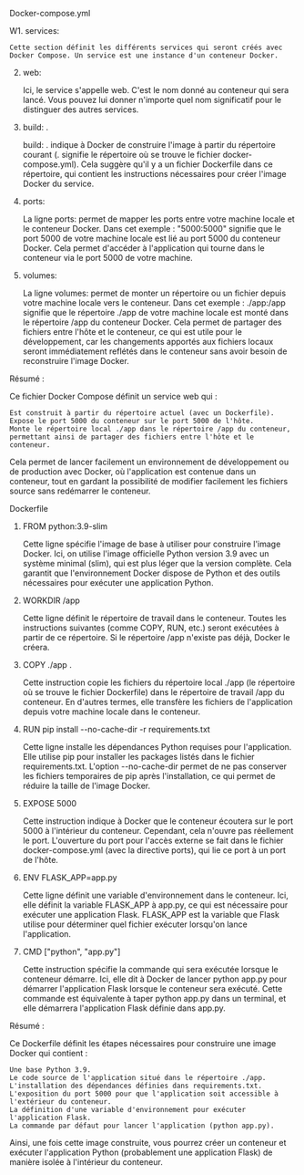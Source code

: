 Docker-compose.yml

W1. services:

    Cette section définit les différents services qui seront créés avec Docker Compose. Un service est une instance d'un conteneur Docker.

2. web:

    Ici, le service s'appelle web. C'est le nom donné au conteneur qui sera lancé. Vous pouvez lui donner n'importe quel nom significatif pour le distinguer des autres services.

3. build: .

    build: . indique à Docker de construire l'image à partir du répertoire courant (. signifie le répertoire où se trouve le fichier docker-compose.yml). Cela suggère qu'il y a un fichier Dockerfile dans ce répertoire, qui contient les instructions nécessaires pour créer l'image Docker du service.

4. ports:

    La ligne ports: permet de mapper les ports entre votre machine locale et le conteneur Docker. Dans cet exemple :
        "5000:5000" signifie que le port 5000 de votre machine locale est lié au port 5000 du conteneur Docker. Cela permet d'accéder à l'application qui tourne dans le conteneur via le port 5000 de votre machine.

5. volumes:

    La ligne volumes: permet de monter un répertoire ou un fichier depuis votre machine locale vers le conteneur. Dans cet exemple :
        ./app:/app signifie que le répertoire ./app de votre machine locale est monté dans le répertoire /app du conteneur Docker. Cela permet de partager des fichiers entre l'hôte et le conteneur, ce qui est utile pour le développement, car les changements apportés aux fichiers locaux seront immédiatement reflétés dans le conteneur sans avoir besoin de reconstruire l'image Docker.

Résumé :

Ce fichier Docker Compose définit un service web qui :

    Est construit à partir du répertoire actuel (avec un Dockerfile).
    Expose le port 5000 du conteneur sur le port 5000 de l'hôte.
    Monte le répertoire local ./app dans le répertoire /app du conteneur, permettant ainsi de partager des fichiers entre l'hôte et le conteneur.

Cela permet de lancer facilement un environnement de développement ou de production avec Docker, où l'application est contenue dans un conteneur, tout en gardant la possibilité de modifier facilement les fichiers source sans redémarrer le conteneur.



Dockerfile

1. FROM python:3.9-slim

    Cette ligne spécifie l'image de base à utiliser pour construire l'image Docker. Ici, on utilise l'image officielle Python version 3.9 avec un système minimal (slim), qui est plus léger que la version complète.
    Cela garantit que l'environnement Docker dispose de Python et des outils nécessaires pour exécuter une application Python.

2. WORKDIR /app

    Cette ligne définit le répertoire de travail dans le conteneur. Toutes les instructions suivantes (comme COPY, RUN, etc.) seront exécutées à partir de ce répertoire.
    Si le répertoire /app n'existe pas déjà, Docker le créera.

3. COPY ./app .

    Cette instruction copie les fichiers du répertoire local ./app (le répertoire où se trouve le fichier Dockerfile) dans le répertoire de travail /app du conteneur.
    En d'autres termes, elle transfère les fichiers de l'application depuis votre machine locale dans le conteneur.

4. RUN pip install --no-cache-dir -r requirements.txt

    Cette ligne installe les dépendances Python requises pour l'application. Elle utilise pip pour installer les packages listés dans le fichier requirements.txt.
    L'option --no-cache-dir permet de ne pas conserver les fichiers temporaires de pip après l'installation, ce qui permet de réduire la taille de l'image Docker.

5. EXPOSE 5000

    Cette instruction indique à Docker que le conteneur écoutera sur le port 5000 à l'intérieur du conteneur.
    Cependant, cela n'ouvre pas réellement le port. L'ouverture du port pour l'accès externe se fait dans le fichier docker-compose.yml (avec la directive ports), qui lie ce port à un port de l'hôte.

6. ENV FLASK_APP=app.py

    Cette ligne définit une variable d'environnement dans le conteneur. Ici, elle définit la variable FLASK_APP à app.py, ce qui est nécessaire pour exécuter une application Flask.
    FLASK_APP est la variable que Flask utilise pour déterminer quel fichier exécuter lorsqu'on lance l'application.

7. CMD ["python", "app.py"]

    Cette instruction spécifie la commande qui sera exécutée lorsque le conteneur démarre. Ici, elle dit à Docker de lancer python app.py pour démarrer l'application Flask lorsque le conteneur sera exécuté.
    Cette commande est équivalente à taper python app.py dans un terminal, et elle démarrera l'application Flask définie dans app.py.

Résumé :

Ce Dockerfile définit les étapes nécessaires pour construire une image Docker qui contient :

    Une base Python 3.9.
    Le code source de l'application situé dans le répertoire ./app.
    L'installation des dépendances définies dans requirements.txt.
    L'exposition du port 5000 pour que l'application soit accessible à l'extérieur du conteneur.
    La définition d'une variable d'environnement pour exécuter l'application Flask.
    La commande par défaut pour lancer l'application (python app.py).

Ainsi, une fois cette image construite, vous pourrez créer un conteneur et exécuter l'application Python (probablement une application Flask) de manière isolée à l'intérieur du conteneur.
